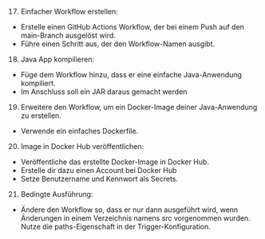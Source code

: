 17. Einfacher Workflow erstellen:
- Erstelle einen GitHub Actions Workflow, der bei einem Push auf den main-Branch ausgelöst wird.
- Führe einen Schritt aus, der den Workflow-Namen ausgibt.

18. Java App kompilieren:
- Füge dem Workflow hinzu, dass er eine einfache Java-Anwendung kompiliert.
- Im Anschluss soll ein JAR daraus gemacht werden

19. Erweitere den Workflow, um ein Docker-Image deiner Java-Anwendung zu erstellen.
- Verwende ein einfaches Dockerfile.

20. Image in Docker Hub veröffentlichen:
- Veröffentliche das erstellte Docker-Image in Docker Hub. 
- Erstelle dir dazu einen Account
bei Docker Hub 
- Setze Benutzername und Kennwort als Secrets.

21. Bedingte Ausführung:
- Ändere den Workflow so, dass er nur dann ausgeführt wird, wenn Änderungen in einem Verzeichnis namens src vorgenommen wurden.
Nutze die paths-Eigenschaft in der Trigger-Konfiguration.
